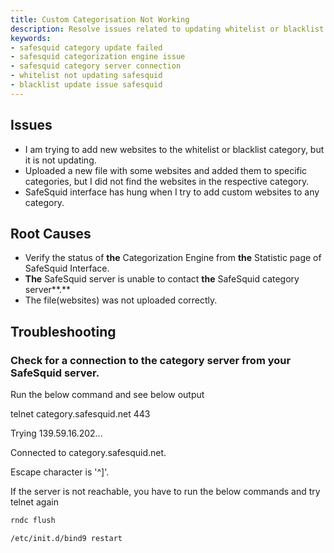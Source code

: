 ```yaml
---
title: Custom Categorisation Not Working
description: Resolve issues related to updating whitelist or blacklist categories in SafeSquid by troubleshooting categorization engine connectivity and configuration.
keywords:
- safesquid category update failed
- safesquid categorization engine issue
- safesquid category server connection
- whitelist not updating safesquid
- blacklist update issue safesquid
---
```


## Issues
-   I am trying to add new websites to the whitelist or blacklist category, but it is not updating.
-   Uploaded a new file with some websites and added them to specific categories, but I did not find the websites in the respective category.
-   SafeSquid interface has hung when I try to add custom websites to any category.

## Root Causes
-   Verify the status of **the** Categorization Engine from **the** Statistic page of SafeSquid Interface.
-   **The** SafeSquid server is unable to contact **the** SafeSquid category server**.**
-   The file(websites) was not uploaded correctly.

## Troubleshooting
### Check for a connection to the category server from your SafeSquid server.

Run the below command and see below output

telnet category.safesquid.net 443

Trying 139.59.16.202...

Connected to category.safesquid.net.

Escape character is '^]'.

If the server is not reachable, you have to run the below commands and try telnet again

```bash
rndc flush
```
```bash
/etc/init.d/bind9 restart
```